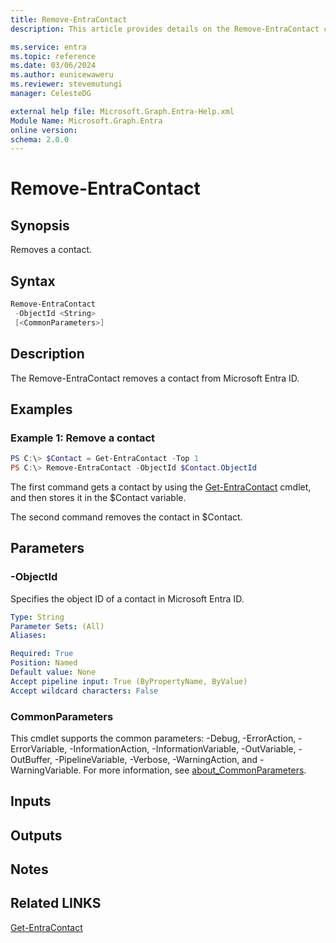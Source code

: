 ```yaml
---
title: Remove-EntraContact
description: This article provides details on the Remove-EntraContact command.

ms.service: entra
ms.topic: reference
ms.date: 03/06/2024
ms.author: eunicewaweru
ms.reviewer: stevemutungi
manager: CelesteDG

external help file: Microsoft.Graph.Entra-Help.xml
Module Name: Microsoft.Graph.Entra
online version:
schema: 2.0.0
---
```


# Remove-EntraContact

## Synopsis
Removes a contact.

## Syntax

```powershell
Remove-EntraContact 
 -ObjectId <String> 
 [<CommonParameters>]
```

## Description
The Remove-EntraContact removes a contact from Microsoft Entra ID.

## Examples

### Example 1: Remove a contact
```powershell
PS C:\> $Contact = Get-EntraContact -Top 1
PS C:\> Remove-EntraContact -ObjectId $Contact.ObjectId
```

The first command gets a contact by using the [Get-EntraContact](./Get-EntraContact.md) cmdlet, and then stores it in the $Contact variable.

The second command removes the contact in $Contact.

## Parameters

### -ObjectId
Specifies the object ID of a contact in Microsoft Entra ID.

```yaml
Type: String
Parameter Sets: (All)
Aliases:

Required: True
Position: Named
Default value: None
Accept pipeline input: True (ByPropertyName, ByValue)
Accept wildcard characters: False
```

### CommonParameters
This cmdlet supports the common parameters: -Debug, -ErrorAction, -ErrorVariable, -InformationAction, -InformationVariable, -OutVariable, -OutBuffer, -PipelineVariable, -Verbose, -WarningAction, and -WarningVariable. For more information, see [about_CommonParameters](https://go.microsoft.com/fwlink/?LinkID=113216).

## Inputs

## Outputs

## Notes

## Related LINKS

[Get-EntraContact](Get-EntraContact.md)


